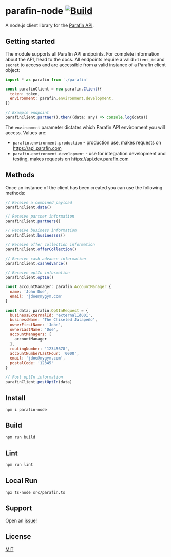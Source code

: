 # parafin-node [![Build](https://github.com/buildparafin/parafin-node/actions/workflows/build.yml/badge.svg)](https://github.com/buildparafin/parafin-node/actions/workflows/build.yml)

A node.js client library for the [Parafin API][2].

## Getting started

The module supports all Parafin API endpoints.  For complete information about the API, head
to the docs. All endpoints require a valid `client_id` and `secret` to access and are 
accessible from a valid instance of a Parafin client object:

```javascript
import * as parafin from './parafin'

const parafinClient = new parafin.Client({
  token: token,
  environment: parafin.environment.development,
})

// Example endpoint
parafinClient.partner().then((data: any) => console.log(data))
```

The `environment` parameter dictates which Parafin API environment you will access. Values are:
- `parafin.environment.production` - production use, makes requests on https://api.parafin.com
- `parafin.environment.development` - use for integration development and testing, makes requests on https://api.dev.parafin.com

## Methods

Once an instance of the client has been created you can use the following methods:
```javascript
// Receive a combined payload
parafinClient.data()

// Receive partner information
parafinClient.partners()

// Receive business information
parafinClient.businesses()

// Receive offer collection information
parafinClient.offerCollection()

// Receive cash advance information
parafinClient.cashAdvance()

// Receive optIn information
parafinClient.optIn()

const accountManager: parafin.AccountManager {
  name: 'John Doe',
  email: 'jdoe@mygym.com'
}

const data: parafin.OptInRequest = {
  businessExternalId: 'externalId001',
  businessName: 'The Chiseled Jalapeño',
  ownerFirstName: 'John',
  ownerLastName: 'Doe',
  accountManagers: [
    accountManager
  ],
  routingNumber: '12345678',
  accountNumberLastFour: '0000',
  email: 'jdoe@mygym.com',
  postalCode: '12345'
}

// Post optIn information
parafinClient.postOptIn(data)
```

## Install

```console
npm i parafin-node
```

## Build

```console
npm run build
```

## Lint

```console
npm run lint
```

## Local Run

```console
npx ts-node src/parafin.ts
```

## Support
Open an [issue][4]!

## License
[MIT][5]

[1]: https://parafin.com
[2]: https://docs.parafin.com
[3]: https://github.com/buildparafin/react-parafin-elements#readme
[4]: https://github.com/buildparafin/parafin-node/issues/new
[5]: https://github.com/buildparafin/parafin-node/blob/main/LICENSE
